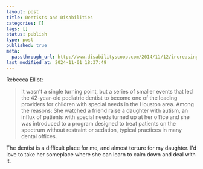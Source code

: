 ```yaml
---
layout: post
title: Dentists and Disabilities
categories: []
tags: []
status: publish
type: post
published: true
meta:
  passthrough_url: http://www.disabilityscoop.com/2014/11/12/increasingly-dentists-care/19842/
last_modified_at: 2024-11-01 18:37:49
---
```


Rebecca Elliot:


>It wasn’t a single turning point, but a series of smaller events that led the 42-year-old pediatric dentist to become one of the leading providers for children with special needs in the Houston area. Among the reasons: She watched a friend raise a daughter with autism, an influx of patients with special needs turned up at her office and she was introduced to a program designed to treat patients on the spectrum without restraint or sedation, typical practices in many dental offices.



The dentist is a difficult place for me, and almost torture for my daughter. I'd love to take her someplace where she can learn to calm down and deal with it.
